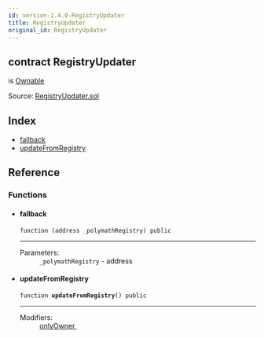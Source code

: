 ```yaml
---
id: version-1.4.0-RegistryUpdater
title: RegistryUpdater
original_id: RegistryUpdater
---
```


<div class="contract-doc"><div class="contract"><h2 class="contract-header"><span class="contract-kind">contract</span> RegistryUpdater</h2><p class="base-contracts"><span>is</span> <a href="es_openzeppelin-solidity_contracts_ownership_Ownable.html">Ownable</a></p><div class="source">Source: <a href="git+https://github.com/PolymathNetwork/polymath-core/blob/v1.4.0/contracts/RegistryUpdater.sol" target="_blank">RegistryUpdater.sol</a></div></div><div class="index"><h2>Index</h2><ul><li><a href="RegistryUpdater.html#">fallback</a></li><li><a href="RegistryUpdater.html#updateFromRegistry">updateFromRegistry</a></li></ul></div><div class="reference"><h2>Reference</h2><div class="functions"><h3>Functions</h3><ul><li><div class="item function"><span id="fallback" class="anchor-marker"></span><h4 class="name">fallback</h4><div class="body"><code class="signature">function <strong></strong><span>(address _polymathRegistry) </span><span>public </span></code><hr/><dl><dt><span class="label-parameters">Parameters:</span></dt><dd><div><code>_polymathRegistry</code> - address</div></dd></dl></div></div></li><li><div class="item function"><span id="updateFromRegistry" class="anchor-marker"></span><h4 class="name">updateFromRegistry</h4><div class="body"><code class="signature">function <strong>updateFromRegistry</strong><span>() </span><span>public </span></code><hr/><dl><dt><span class="label-modifiers">Modifiers:</span></dt><dd><a href="es_openzeppelin-solidity_contracts_ownership_Ownable.html#onlyOwner">onlyOwner </a></dd></dl></div></div></li></ul></div></div></div>
